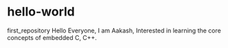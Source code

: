 # hello-world
first_repository
Hello Everyone, 
I am Aakash, Interested in learning the core concepts of embedded C, C++.
